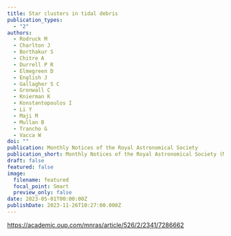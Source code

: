 ```yaml
---
title: Star clusters in tidal debris
publication_types:
  - "2"
authors:
  - Rodruck M
  - Charlton J
  - Borthakur S
  - Chitre A
  - Durrell P R
  - Elmegreen D
  - English J
  - Gallagher S C
  - Gronwall C
  - Knierman K
  - Konstantopoulos I
  - Li Y
  - Maji M
  - Mullan B
  - Trancho G
  - Vacca W
doi: ""
publication: Monthly Notices of the Royal Astronomical Society
publication_short: Monthly Notices of the Royal Astronomical Society (MNRAS)
draft: false
featured: false
image:
  filename: featured
  focal_point: Smart
  preview_only: false
date: 2023-05-01T00:00:00Z
publishDate: 2023-11-26T10:27:00.000Z
---
```


<https://academic.oup.com/mnras/article/526/2/2341/7286662>

